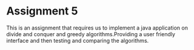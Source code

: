 # Assignment 5
This is an assignment that requires us to implement a java application on divide and conquer and greedy algorithms.Providing a user friendly interface and then testing and comparing the algorithms.
